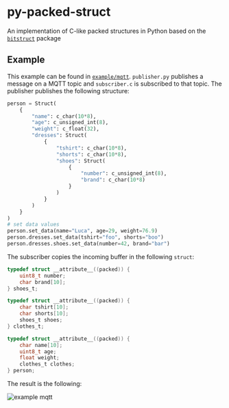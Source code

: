 # py-packed-struct
An implementation of C-like packed structures in Python based on the [`bitstruct`](https://bitstruct.readthedocs.io/en/latest/index.html) package 


Example
----
This example can be found in [`example/mqtt`](https://github.com/lu-maca/py-packed-struct/tree/main/examples/mqtt). `publisher.py` publishes a message on a MQTT topic and `subscriber.c` is subscribed to that topic. The publisher publishes the following structure:
```python
person = Struct(
    {
        "name": c_char(10*8),
        "age": c_unsigned_int(8),
        "weight": c_float(32),
        "dresses": Struct(
            {
                "tshirt": c_char(10*8),
                "shorts": c_char(10*8),
                "shoes": Struct(
                    {
                        "number": c_unsigned_int(8),
                        "brand": c_char(10*8)
                    }
                )
            }
        )
    }
)
# set data values
person.set_data(name="Luca", age=29, weight=76.9)
person.dresses.set_data(tshirt="foo", shorts="boo")
person.dresses.shoes.set_data(number=42, brand="bar")
```
The subscriber copies the incoming buffer in the following `struct`:
```c
typedef struct __attribute__((packed)) {
	uint8_t number;
	char brand[10];
} shoes_t;

typedef struct __attribute__((packed)) {
	char tshirt[10];
	char shorts[10];
	shoes_t shoes;
} clothes_t;

typedef struct __attribute__((packed)) {
	char name[10];
	uint8_t age;
	float weight;
	clothes_t clothes;
} person;
```

The result is the following:

![example mqtt](https://github.com/lu-maca/py-packed-struct/assets/65252677/997cadce-d79d-4117-b693-dc025957ebf9)


